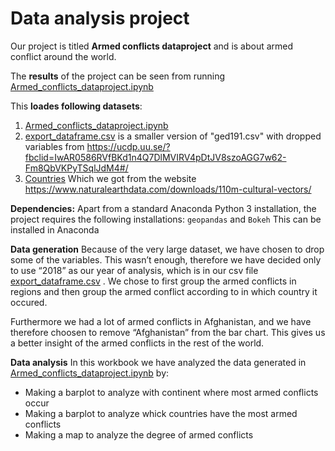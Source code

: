 # Data analysis project

Our project is titled **Armed conflicts dataproject** and is about armed conflict around the world. 

The **results** of the project can be seen from running [Armed_conflicts_dataproject.ipynb](Armed_conflicts_dataproject.ipynb)

This **loades following datasets**:

1. [Armed_conflicts_dataproject.ipynb](Armed_conflicts_dataproject.ipynb)
2. [export_dataframe.csv](export_dataframe.csv) 
is a smaller version of "ged191.csv" with dropped variables from 
https://ucdp.uu.se/?fbclid=IwAR0586RVfBKd1n4Q7DlMVIRV4pDtJV8szoAGG7w62-Fm8QbVKPyTSqlJdM4#/
3. [Countries](Countries) Which we got from the website https://www.naturalearthdata.com/downloads/110m-cultural-vectors/

**Dependencies:** Apart from a standard Anaconda Python 3 installation, the project requires the following installations:
``geopandas`` and ``Bokeh``
This can be installed in Anaconda

**Data generation**
Because of the very large dataset, we have chosen to drop some of the variables. This wasn’t enough, therefore we have decided only to use “2018” as our year of analysis, which is in our csv file [export_dataframe.csv](export_dataframe.csv) .
We chose to first group the armed conflicts in regions and then group the armed conflict according to in which country it occured.

Furthermore we had a lot of armed conflicts in Afghanistan, and we have therefore choosen to remove “Afghanistan” from the bar chart. This gives us a better insight of the armed conflicts in the rest of the world.

**Data analysis**
In this workbook we have analyzed the data generated in [Armed_conflicts_dataproject.ipynb](Armed_conflicts_dataproject.ipynb) by:
- Making a barplot to analyze with continent where most armed conflicts occur 
- Making a barplot to analyze whick countries have the most armed conflicts
- Making a map to analyze the degree of armed conflicts




